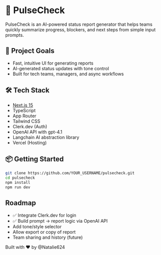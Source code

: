 # 🧠 PulseCheck

PulseCheck is an AI-powered status report generator that helps teams quickly summarize progress, blockers, and next steps from simple input prompts.

## 🚀 Project Goals

- Fast, intuitive UI for generating reports
- AI-generated status updates with tone control
- Built for tech teams, managers, and async workflows

## 🛠 Tech Stack

- [Next.js 15](https://nextjs.org/)
- TypeScript
- App Router
- Tailwind CSS
- Clerk.dev (Auth)
- OpenAI API with gpt-4.1
- Langchain AI abstraction library 
- Vercel (Hosting)

## 📦 Getting Started

```bash
git clone https://github.com/YOUR_USERNAME/pulsecheck.git
cd pulsecheck
npm install
npm run dev

```

## Roadmap
- ✅ Integrate Clerk.dev for login
- ✅ Build prompt -> report logic via OpenAI API
- Add tone/style selector
- Allow export or copy of report
- Team sharing and history (future)

Built with ❤️ by @Natalie624 

